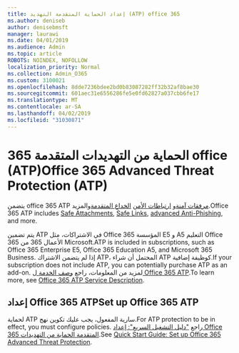 ```yaml
---
title: إعداد الحماية المتقدمة التهديد (ATP) office 365
ms.author: deniseb
author: denisebmsft
manager: laurawi
ms.date: 04/01/2019
ms.audience: Admin
ms.topic: article
ROBOTS: NOINDEX, NOFOLLOW
localization_priority: Normal
ms.collection: Admin_O365
ms.custom: 3100021
ms.openlocfilehash: 8dde7236bdee2bd0b83087282ff32b32af8bae30
ms.sourcegitcommit: 601aec31e6556286fe5e0fd62827a037cbb6fe17
ms.translationtype: MT
ms.contentlocale: ar-SA
ms.lasthandoff: 04/02/2019
ms.locfileid: "31030871"
---
```

# <a name="office-365-advanced-threat-protection-atp"></a><span data-ttu-id="09d80-102">الحماية من التهديدات المتقدمة 365 office (ATP)</span><span class="sxs-lookup"><span data-stu-id="09d80-102">Office 365 Advanced Threat Protection (ATP)</span></span>

<span data-ttu-id="09d80-103">يتضمن office 365 ATP [مرفقات آمنة](https://docs.microsoft.com/office365/securitycompliance/atp-safe-attachments)و [ارتباطات الأمن](https://docs.microsoft.com/office365/securitycompliance/atp-safe-links) [الخداع المتقدمة](https://docs.microsoft.com/office365/securitycompliance/atp-anti-phishing)والمزيد.</span><span class="sxs-lookup"><span data-stu-id="09d80-103">Office 365 ATP includes [Safe Attachments](https://docs.microsoft.com/office365/securitycompliance/atp-safe-attachments), [Safe Links](https://docs.microsoft.com/office365/securitycompliance/atp-safe-links), [advanced Anti-Phishing](https://docs.microsoft.com/office365/securitycompliance/atp-anti-phishing), and more.</span></span> 

<span data-ttu-id="09d80-104">يتم تضمين ATP في الاشتراكات، مثل Office 365 المؤسسة E5 و A5 التعليم Office 365 الأعمال 365 من Microsoft.</span><span class="sxs-lookup"><span data-stu-id="09d80-104">ATP is included in subscriptions, such as Office 365 Enterprise E5, Office 365 Education A5, and Microsoft 365 Business.</span></span> <span data-ttu-id="09d80-105">إذا لم يتضمن الاشتراك ATP، المحتمل أن شراء ATP كوظيفة إضافية.</span><span class="sxs-lookup"><span data-stu-id="09d80-105">If your subscription does not include ATP, you can potentially purchase ATP as an add-on.</span></span> <span data-ttu-id="09d80-106">لمزيد من المعلومات، راجع [وصف الخدمة ل Office 365 ATP](https://docs.microsoft.com/office365/servicedescriptions/office-365-advanced-threat-protection-service-description).</span><span class="sxs-lookup"><span data-stu-id="09d80-106">To learn more, see [Office 365 ATP Service Description](https://docs.microsoft.com/office365/servicedescriptions/office-365-advanced-threat-protection-service-description).</span></span>

## <a name="set-up-office-365-atp"></a><span data-ttu-id="09d80-107">إعداد Office 365 ATP</span><span class="sxs-lookup"><span data-stu-id="09d80-107">Set up Office 365 ATP</span></span>

<span data-ttu-id="09d80-108">لحماية ATP سارية المفعول، يجب عليك تكوين نهج.</span><span class="sxs-lookup"><span data-stu-id="09d80-108">For ATP protection to be in effect, you must configure policies.</span></span> <span data-ttu-id="09d80-109">راجع ["دليل التشغيل السريع": إعداد Office 365 المتقدمة الحماية من التهديدات](https://docs.microsoft.com/office365/securitycompliance/checklist-atp-setup).</span><span class="sxs-lookup"><span data-stu-id="09d80-109">See [Quick Start Guide: Set up Office 365 Advanced Threat Protection](https://docs.microsoft.com/office365/securitycompliance/checklist-atp-setup).</span></span>

